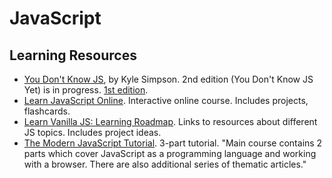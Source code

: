 # JavaScript

## Learning Resources

* [You Don't Know JS](https://github.com/getify/You-Dont-Know-JS), by Kyle Simpson. 2nd edition (You Don't Know JS Yet) is in progress. [1st edition](https://github.com/getify/You-Dont-Know-JS/tree/1st-ed).
* [Learn JavaScript Online](https://learnjavascript.online/). Interactive online course. Includes projects, flashcards.
* [Learn Vanilla JS: Learning Roadmap](https://learnvanillajs.com/). Links to resources about different JS topics. Includes project ideas.
* [The Modern JavaScript Tutorial](https://javascript.info/). 3-part tutorial. "Main course contains 2 parts which cover JavaScript as a programming language and working with a browser. There are also additional series of thematic articles."
